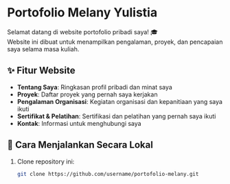 # Portofolio Melany Yulistia

Selamat datang di website portofolio pribadi saya! 🎓  
Website ini dibuat untuk menampilkan pengalaman, proyek, dan pencapaian saya selama masa kuliah.

## ✨ Fitur Website

- **Tentang Saya**: Ringkasan profil pribadi dan minat saya
- **Proyek**: Daftar proyek yang pernah saya kerjakan
- **Pengalaman Organisasi**: Kegiatan organisasi dan kepanitiaan yang saya ikuti
- **Sertifikat & Pelatihan**: Sertifikasi dan pelatihan yang pernah saya ikuti
- **Kontak**: Informasi untuk menghubungi saya

## 🚀 Cara Menjalankan Secara Lokal

1. Clone repository ini:
   ```bash
   git clone https://github.com/username/portofolio-melany.git
   ```
